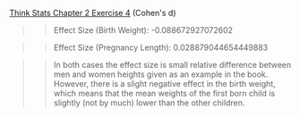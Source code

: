 [Think Stats Chapter 2 Exercise 4](http://greenteapress.com/thinkstats2/html/thinkstats2003.html#toc24) (Cohen's d)

>> Effect Size (Birth Weight): -0.088672927072602

>> Effect Size (Pregnancy Length): 0.028879044654449883

>> In both cases the effect size is small relative difference between men and women heights given as an example in the book. However, there is a slight negative effect in the birth weight, which means that the mean weights of the first born child is slightly (not by much) lower than the other children.
